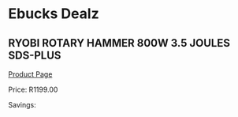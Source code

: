 
# Ebucks Dealz
## RYOBI ROTARY HAMMER 800W 3.5 JOULES SDS-PLUS
[Product Page](https://www.ebucks.com/web/shop/productSelected.do?prodId=335444510&catId=717324798)

Price: R1199.00

Savings: 


	